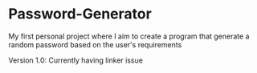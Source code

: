 # Password-Generator
My first personal project where I aim to create a program that generate a random password based on the user's requirements

Version 1.0: Currently having linker issue
